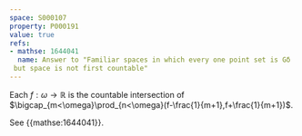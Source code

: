 ```yaml
---
space: S000107
property: P000191
value: true
refs:
- mathse: 1644041
  name: Answer to "Familiar spaces in which every one point set is Gδ
 but space is not first countable"
---
```


Each $f:\omega\to\mathbb R$ is the countable intersection of
$\bigcap_{m<\omega}\prod_{n<\omega}(f-\frac{1}{m+1},f+\frac{1}{m+1})$.

See {{mathse:1644041}}.
